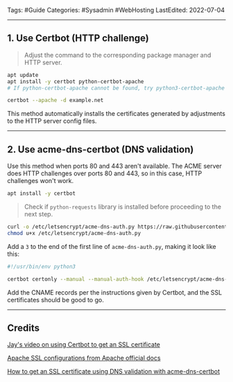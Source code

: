 Tags: #Guide 
Categories: #Sysadmin #WebHosting
LastEdited: 2022-07-04

---

## 1. Use Certbot (HTTP challenge)

> Adjust the command to the corresponding package manager and HTTP server.

```bash
apt update
apt install -y certbot python-certbot-apache
# If python-certbot-apache cannot be found, try python3-certbot-apache instead.

certbot --apache -d example.net
```
This method automatically installs the certificates generated by adjustments to the HTTP server config files.
 
---

## 2. Use acme-dns-certbot (DNS validation)

Use this method when ports 80 and 443 aren't available. The ACME server does HTTP challenges over ports 80 and 443, so in this case, HTTP challenges won't work.

```bash
apt install -y certbot
```

> Check if `python-requests` library is installed before proceeding to the next step.

```bash
curl -o /etc/letsencrypt/acme-dns-auth.py https://raw.githubusercontent.com/joohoi/acme-dns-certbot-joohoi/master/acme-dns-auth.py
chmod u+x /etc/letsencrypt/acme-dns-auth.py
```

Add a `3` to the end of the first line of `acme-dns-auth.py`, making it look like this:
```python
#!/usr/bin/env python3
```

```bash
certbot certonly --manual --manual-auth-hook /etc/letsencrypt/acme-dns-auth.py --preferred-challenges dns --debug-challenges -d your-domain
```
Add the CNAME records per the instructions given by Certbot, and the SSL certificates should be good to go.

---

## Credits

[Jay's video on using Certbot to get an SSL certificate](https://youtu.be/WPPBO-QpiJ0)

[Apache SSL configurations from Apache official docs](https://httpd.apache.org/docs/2.4/ssl/ssl_howto.html)

[How to get an SSL certificate using DNS validation with acme-dns-certbot](https://www.digitalocean.com/community/tutorials/how-to-acquire-a-let-s-encrypt-certificate-using-dns-validation-with-acme-dns-certbot-on-ubuntu-18-04)